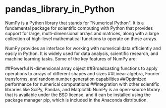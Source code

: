 # pandas_library_in_Python
NumPy is a Python library that stands for "Numerical Python". It is a fundamental package for scientific computing with Python that provides support for large, multi-dimensional arrays and matrices, along with a large collection of high-level mathematical functions to operate on these arrays.

NumPy provides an interface for working with numerical data efficiently and easily in Python. It is widely used for data analysis, scientific research, and machine learning tasks. Some of the key features of NumPy are:

##Powerful N-dimensional array object
##Broadcasting functions to apply operations to arrays of different shapes and sizes
##Linear algebra, Fourier transforms, and random number generation capabilities
##Optimized performance for numerical computations
##Integration with other scientific libraries like SciPy, Pandas, and Matplotlib
NumPy is an open-source library that is available under the BSD license, and it can be installed using the package manager pip, which is included in the Anaconda distribution.
